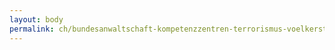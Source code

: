 ```yaml
---
layout: body
permalink: ch/bundesanwaltschaft-kompetenzzentren-terrorismus-voelkerstrafrecht-cc-t-cc-vegsverbrechen-cct-buero-1/
---
```


